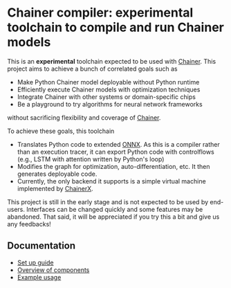 # Chainer compiler: experimental toolchain to compile and run Chainer models

This is an **experimental** toolchain expected to be used with [Chainer](https://github.com/chainer/chainer). This project aims to achieve a bunch of correlated goals such as

- Make Python Chainer model deployable without Python runtime
- Efficiently execute Chainer models with optimization techniques
- Integrate Chainer with other systems or domain-specific chips
- Be a playground to try algorithms for neural network frameworks

without sacrificing flexibility and coverage of [Chainer](https://github.com/chainer/chainer).

To achieve these goals, this toolchain

- Translates Python code to extended [ONNX](https://github.com/onnx/onnx/). As this is a compiler rather than an execution tracer, it can export Python code with controlflows (e.g., LSTM with attention written by Python's loop)
- Modifies the graph for optimization, auto-differentiation, etc. It then generates deployable code.
- Currently, the only backend it supports is a simple virtual machine implemented by [ChainerX](https://github.com/chainer/chainer/blob/master/chainerx.md).

This project is still in the early stage and is not expected to be used by end-users. Interfaces can be changed quickly and some features may be abandoned. That said, it will be appreciated if you try this a bit and give us any feedbacks!

## Documentation

- [Set up guide](docs/setup.md)
- [Overview of components](docs/overview.md)
- [Example usage](docs/usage.md)
